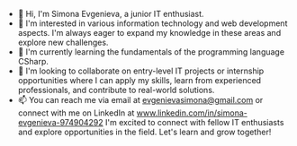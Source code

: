 - 👋 Hi, I'm Simona Evgenieva, a junior IT enthusiast.
- 👀 I'm interested in various information technology and web development aspects. I'm always eager to expand my knowledge in these areas and explore new challenges.
- 🌱 I'm currently learning the fundamentals of the programming language CSharp. 
- 💞️ I'm looking to collaborate on entry-level IT projects or internship opportunities where I can apply my skills, learn from experienced professionals, and contribute to real-world solutions.
- 📫 You can reach me via email at evgenievasimona@gmail.com or connect with me on LinkedIn at www.linkedin.com/in/simona-evgenieva-974904292 I'm excited to connect with fellow IT enthusiasts and explore opportunities in the field. Let's learn and grow together!

<!---
sevgenieva/sevgenieva is a ✨ special ✨ repository because its `README.md` (this file) appears on your GitHub profile.
You can click the Preview link to take a look at your changes.
--->
